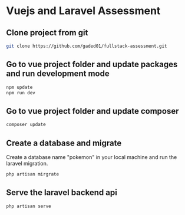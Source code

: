 # Vuejs and Laravel Assessment

## Clone project from git

```bash
git clone https://github.com/gaded01/fullstack-assessment.git
```

## Go to vue project folder and update packages and run development mode

```bash
npm update
npm run dev
```

## Go to vue project folder and update composer

```bash
composer update 
```
## Create a database and migrate

Create a database name "pokemon" in your local machine and run the laravel migration.

```bash
php artisan mirgrate
```

## Serve the laravel backend api

```bash
php artisan serve
```


